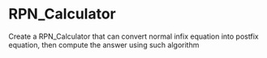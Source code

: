 # RPN_Calculator

Create a RPN_Calculator that can convert normal infix equation into postfix equation, then compute the answer using such algorithm
